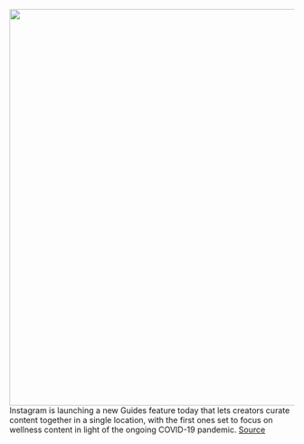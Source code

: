 <img src='https://cdn.vox-cdn.com/thumbor/wJean0YBPkb9W80Um3QFg0Q7EHk=/0x0:2060x1266/1200x800/filters:focal(866x469:1194x797)/cdn.vox-cdn.com/uploads/chorus_image/image/66812588/Screen_Shot_2020_05_18_at_3.21.50_PM.0.png' width='700px' /><br/>
Instagram is launching a new Guides feature today that lets creators curate content together in a single location, with the first ones set to focus on wellness content in light of the ongoing COVID-19 pandemic.
<a href='https://www.theverge.com/2020/5/18/21262617/instagram-guides-recommendations-wellness-covid-19-coronavirus-mental-health'> Source <a/>